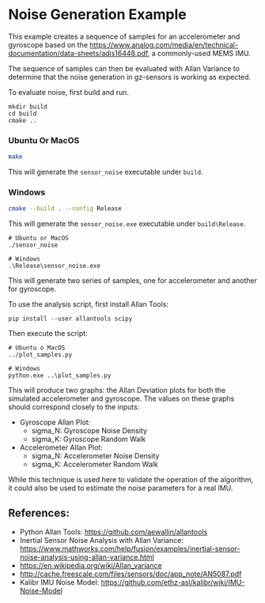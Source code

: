 # Noise Generation Example

This example creates a sequence of samples for an accelerometer and gyroscope based
on the https://www.analog.com/media/en/technical-documentation/data-sheets/adis16448.pdf, a commonly-used MEMS IMU.

The sequence of samples can then be evaluated with Allan Variance to determine that
the noise generation in gz-sensors is working as expected.

To evaluate noise, first build and run.

```
mkdir build
cd build
cmake ..
```

### Ubuntu Or MacOS

```bash
make
```

This will generate the `sensor_noise` executable under `build`.

### Windows

```bash
cmake --build . --config Release
```

This will generate the `sensor_noise.exe` executable under `build\Release`.

```
# Ubuntu or MacOS
./sensor_noise

# Windows
.\Release\sensor_noise.exe
```

This will generate two series of samples, one for accelerometer and another for gyroscope.

To use the analysis script, first install Allan Tools:

```
pip install --user allantools scipy
```

Then execute the script:

```
# Ubuntu o MacOS
../plot_samples.py

# Windows
python.exe ..\plot_samples.py
```

This will produce two graphs: the Allan Deviation plots for both the simulated accelerometer and gyroscope.  The values on these graphs should correspond closely to the inputs:

* Gyroscope Allan Plot:
  * sigma_N: Gyroscope Noise Density
  * sigma_K: Gyroscope Random Walk
* Accelerometer Allan Plot:
  * sigma_N: Accelerometer Noise Density
  * sigma_K: Accelerometer Random Walk

While this technique is used here to validate the operation of the algorithm, it could also be used
to estimate the noise parameters for a real IMU.

## References:

* Python Allan Tools: https://github.com/aewallin/allantools
* Inertial Sensor Noise Analysis with Allan Variance: https://www.mathworks.com/help/fusion/examples/inertial-sensor-noise-analysis-using-allan-variance.html
* https://en.wikipedia.org/wiki/Allan_variance
* http://cache.freescale.com/files/sensors/doc/app_note/AN5087.pdf
* Kalibr IMU Noise Model: https://github.com/ethz-asl/kalibr/wiki/IMU-Noise-Model

